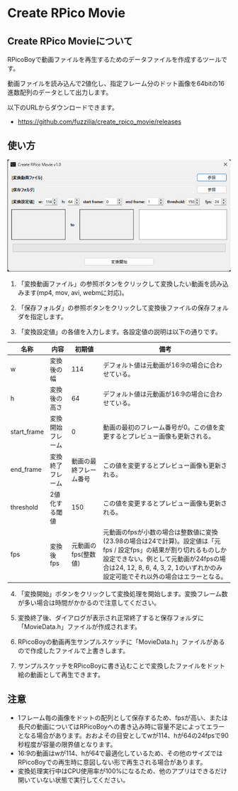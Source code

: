 # Create RPico Movie

## Create RPico Movieについて

RPicoBoyで動画ファイルを再生するためのデータファイルを作成するツールです。

動画ファイルを読み込んで2値化し、指定フレーム分のドット画像を64bitの16進数配列のデータとして出力します。

以下のURLからダウンロードできます。

- https://github.com/fuzzilia/create_rpico_movie/releases

## 使い方

![](./img/gui.png)

1. 「変換動画ファイル」の参照ボタンをクリックして変換したい動画を読み込みます(mp4, mov, avi, webmに対応)。

2. 「保存フォルダ」の参照ボタンをクリックして変換後ファイルの保存フォルダを指定します。

3. 「変換設定値」の各値を入力します。各設定値の説明は以下の通りです。

|名称|内容|初期値|備考|
|---|---|---|---|
|w|変換後の幅|114|デフォルト値は元動画が16:9の場合に合わせている。|
|h|変換後の高さ|64|デフォルト値は元動画が16:9の場合に合わせている。|
|start_frame|変換開始フレーム|0|動画の最初のフレーム番号が0。この値を変更するとプレビュー画像も更新される。|
|end_frame|変換終了フレーム|動画の最終フレーム番号|この値を変更するとプレビュー画像も更新される。|
|threshold|2値化する閾値|150|この値を変更するとプレビュー画像も更新される。|
|fps|変換後fps|元動画のfps(整数値)|元動画のfpsが小数の場合は整数値に変換(23.98の場合は24で計算)。設定値は「元fps / 設定fps」の結果が割り切れるものしか設定できない。例として元動画が24fpsの場合は24, 12, 8, 6, 4, 3, 2, 1のいずれかのみ設定可能でそれ以外の場合はエラーとなる。|

4. 「変換開始」ボタンをクリックして変換処理を開始します。変換フレーム数が多い場合は時間がかかるので注意してください。

5. 変換終了後、ダイアログが表示され正常終了すると保存フォルダに「MovieData.h」ファイルが作成されます。

6. RPicoBoyの動画再生サンプルスケッチに「MovieData.h」ファイルがあるので作成したファイルで上書きします。

7. サンプルスケッチをRPicoBoyに書き込むことで変換したファイルをドット絵の動画として再生できます。

## 注意

- 1フレーム毎の画像をドットの配列として保存するため、fpsが高い、または長尺の動画についてはRPicoBoyへの書き込み時に容量不足によってエラーとなる場合があります。おおよその目安としてwが114、hが64の24fpsで90秒程度が容量の限界値となります。
- 16:9の動画はwが114、hが64で最適化しているため、その他のサイズではRPicoBoyでの再生時に意図しない形で再生される場合があります。
- 変換処理実行中はCPU使用率が100%になるため、他のアプリはできるだけ開いていない状態で実行してください。
